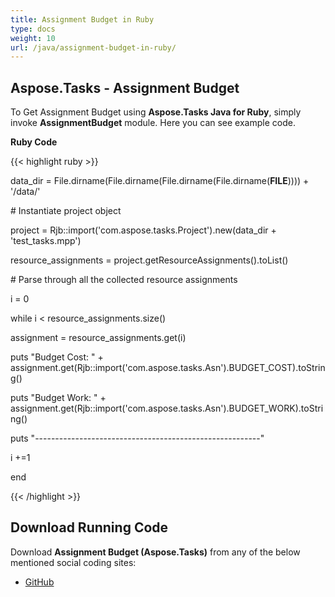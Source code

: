 ```yaml
---
title: Assignment Budget in Ruby
type: docs
weight: 10
url: /java/assignment-budget-in-ruby/
---
```


## **Aspose.Tasks - Assignment Budget**
To Get Assignment Budget using **Aspose.Tasks Java for Ruby**, simply invoke **AssignmentBudget** module. Here you can see example code.

**Ruby Code**

{{< highlight ruby >}}

 data_dir = File.dirname(File.dirname(File.dirname(File.dirname(__FILE__)))) + '/data/'



\# Instantiate project object

project = Rjb::import('com.aspose.tasks.Project').new(data_dir + 'test_tasks.mpp')

resource_assignments = project.getResourceAssignments().toList()

\# Parse through all the collected resource assignments

i = 0

while i < resource_assignments.size()

  assignment = resource_assignments.get(i)

  puts "Budget Cost: " + assignment.get(Rjb::import('com.aspose.tasks.Asn').BUDGET_COST).toString()

  puts "Budget Work: " + assignment.get(Rjb::import('com.aspose.tasks.Asn').BUDGET_WORK).toString()

  puts "--------------------------------------------------------"

  i +=1

end    

{{< /highlight >}}
## **Download Running Code**
Download **Assignment Budget (Aspose.Tasks)** from any of the below mentioned social coding sites:

- [GitHub](https://github.com/aspose-tasks/Aspose.Tasks-for-Java/blob/master/Plugins/Aspose_Tasks_Java_for_Ruby/lib/asposetasksjava/ResourceAssignments/assignmentbudget.rb)
